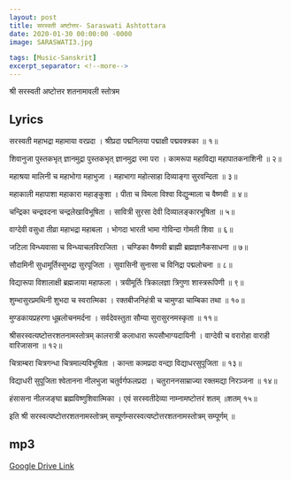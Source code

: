 ```yaml
---
layout: post
title: सरस्वती अष्टोत्तर- Saraswati Ashtottara
date: 2020-01-30 00:00:00 -0000
image: SARASWATI3.jpg

tags: [Music-Sanskrit]
excerpt_separator: <!--more-->
---
```

श्री सरस्वती अष्टोत्तर शतनामावली स्तोत्रम 
<!--more-->
## Lyrics
सरस्वती महाभद्रा महामाया वरप्रदा । श्रीप्रदा पद्मनिलया पद्माक्षी पद्मवक्त्रका ॥ १॥

शिवानुजा पुस्तकभृत् ज्ञानमुद्रा पुस्तकभृत् ज्ञानमुद्रा रमा परा । कामरूपा महाविद्या महापातकनाशिनी ॥ २॥

महाश्रया मालिनी च महाभोगा महाभुजा । महाभागा महोत्साहा दिव्याङ्गा सुरवन्दिता ॥ ३॥ 

महाकाली महापाशा महाकारा महाङ्कुशा । पीता च विमला विश्वा विद्युन्माला च वैष्णवी ॥ ४॥ 

चन्द्रिका चन्द्रवदना चन्द्रलेखाविभूषिता । सावित्री सुरसा देवी दिव्यालङ्कारभूषिता ॥ ५॥

वाग्देवी वसुधा तीव्रा महाभद्रा महाबला । भोगदा भारती भामा गोविन्दा गोमती शिवा ॥ ६॥ 

जटिला विन्ध्यवासा च विन्ध्याचलविराजिता । चण्डिका वैष्णवी ब्राह्मी ब्रह्मज्ञानैकसाधना ॥ ७॥ 

सौदामिनी सुधामूर्तिस्सुभद्रा सुरपूजिता । सुवासिनी सुनासा च विनिद्रा पद्मलोचना ॥ ८॥

विद्यारूपा विशालाक्षी ब्रह्मजाया महाफला । त्रयीमूर्तिः त्रिकालज्ञा त्रिगुणा शास्त्ररूपिणी ॥ ९॥ 

शुम्भासुरप्रमथिनी शुभदा च स्वरात्मिका । रक्तबीजनिहंत्री च चामुण्डा चाम्बिका तथा ॥ १०॥

मुण्डकायप्रहरणा धूम्रलोचनमर्दना । सर्वदेवस्तुता सौम्या सुरासुरनमस्कृता ॥ ११॥ 

श्रीसरस्वत्यष्टोत्तरशतनामस्तोत्रम् कालरात्री कलाधारा रूपसौभाग्यदायिनी । वाग्देवी च वरारोहा वाराही वारिजासना ॥ १२॥ 

चित्राम्बरा चित्रगन्धा चित्रमाल्यविभूषिता । कान्ता कामप्रदा वन्द्या विद्याधरसुपूजिता ॥ १३॥ 

विद्याधरी सुपूजिता श्वेतानना नीलभुजा चतुर्वर्गफलप्रदा । चतुराननसाम्राज्या रक्तमद्या निरञ्जना ॥ १४॥ 

हंसासना नीलजङ्घा ब्रह्मविष्णुशिवात्मिका । एवं सरस्वतीदेव्या नाम्नामष्टोत्तरं शतम् ॥शतम् १५॥

इति श्री सरस्वत्यष्टोत्तरशतनामस्तोत्रम् सम्पूर्णम्सरस्वत्यष्टोत्तरशतनामस्तोत्रम् सम्पूर्णम् ॥

## mp3

[Google Drive Link][Google Drive Link]

[Google Drive Link]: https://drive.google.com/open?id=1C3OQHIChoKkeG_LicqYsaTFuHTbE4EBl

